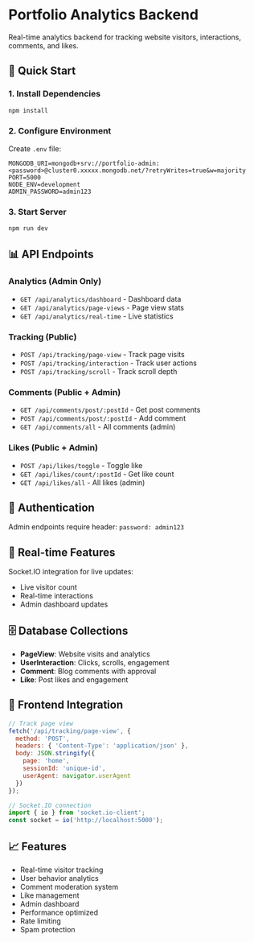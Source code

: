 # Portfolio Analytics Backend

Real-time analytics backend for tracking website visitors, interactions, comments, and likes.

## 🚀 Quick Start

### 1. Install Dependencies
```bash
npm install
```

### 2. Configure Environment
Create `.env` file:
```env
MONGODB_URI=mongodb+srv://portfolio-admin:<password>@cluster0.xxxxx.mongodb.net/?retryWrites=true&w=majority
PORT=5000
NODE_ENV=development
ADMIN_PASSWORD=admin123
```

### 3. Start Server
```bash
npm run dev
```

## 📊 API Endpoints

### Analytics (Admin Only)
- `GET /api/analytics/dashboard` - Dashboard data
- `GET /api/analytics/page-views` - Page view stats
- `GET /api/analytics/real-time` - Live statistics

### Tracking (Public)
- `POST /api/tracking/page-view` - Track page visits
- `POST /api/tracking/interaction` - Track user actions
- `POST /api/tracking/scroll` - Track scroll depth

### Comments (Public + Admin)
- `GET /api/comments/post/:postId` - Get post comments
- `POST /api/comments/post/:postId` - Add comment
- `GET /api/comments/all` - All comments (admin)

### Likes (Public + Admin)
- `POST /api/likes/toggle` - Toggle like
- `GET /api/likes/count/:postId` - Get like count
- `GET /api/likes/all` - All likes (admin)

## 🔐 Authentication

Admin endpoints require header: `password: admin123`

## 📡 Real-time Features

Socket.IO integration for live updates:
- Live visitor count
- Real-time interactions
- Admin dashboard updates

## 🗄️ Database Collections

- **PageView**: Website visits and analytics
- **UserInteraction**: Clicks, scrolls, engagement
- **Comment**: Blog comments with approval
- **Like**: Post likes and engagement

## 🚀 Frontend Integration

```javascript
// Track page view
fetch('/api/tracking/page-view', {
  method: 'POST',
  headers: { 'Content-Type': 'application/json' },
  body: JSON.stringify({
    page: 'home',
    sessionId: 'unique-id',
    userAgent: navigator.userAgent
  })
});

// Socket.IO connection
import { io } from 'socket.io-client';
const socket = io('http://localhost:5000');
```

## 📈 Features

- Real-time visitor tracking
- User behavior analytics
- Comment moderation system
- Like management
- Admin dashboard
- Performance optimized
- Rate limiting
- Spam protection
